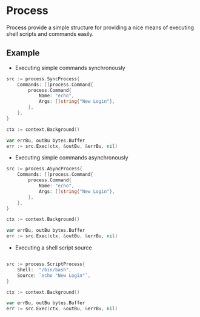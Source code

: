 # Process
Process provide a simple structure for providing a nice means of executing shell scripts and commands easily.


## Example

- Executing simple commands synchronously
```go
src := process.SyncProcess{
    Commands: []process.Command{
        process.Command{
            Name: "echo",
            Args: []string{"New Login"},
        },
    },
}

ctx := context.Background()

var errBu, outBu bytes.Buffer
err := src.Exec(ctx, &outBu, &errBu, nil)
```

- Executing simple commands asynchronously
```go
src := process.ASyncProcess{
    Commands: []process.Command{
        process.Command{
            Name: "echo",
            Args: []string{"New Login"},
        },
    },
}

ctx := context.Background()

var errBu, outBu bytes.Buffer
err := src.Exec(ctx, &outBu, &errBu, nil)
```

- Executing a shell script source

```go

src := process.ScriptProcess{
    Shell:  "/bin/bash",
    Source: `echo "New Login"`,
}

ctx := context.Background()

var errBu, outBu bytes.Buffer
err := src.Exec(ctx, &outBu, &errBu, nil)
```